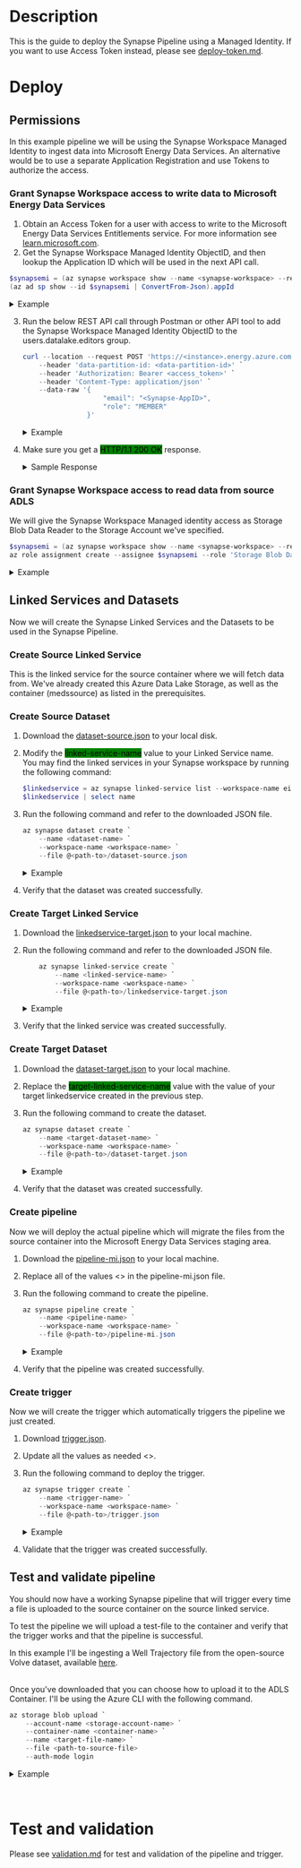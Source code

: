 # Description
This is the guide to deploy the Synapse Pipeline using a Managed Identity. If you want to use Access Token instead, please see [deploy-token.md](deploy-token.md).

# Deploy
## Permissions
In this example pipeline we will be using the Synapse Workspace Managed Identity to ingest data into Microsoft Energy Data Services. An alternative would be to use a separate Application Registration and use Tokens to authorize the access.

### Grant Synapse Workspace access to write data to Microsoft Energy Data Services
1. Obtain an Access Token for a user with access to write to the Microsoft Energy Data Services Entitlements service. For more information see [learn.microsoft.com](https://learn.microsoft.com/en-us/azure/energy-data-services/how-to-manage-users).
2. Get the Synapse Workspace Managed Identity ObjectID, and then lookup the Application ID which will be used in the next API call.

```Powershell
$synapsemi = (az synapse workspace show --name <synapse-workspace> --resource-group <resource-group> | ConvertFrom-Json).identity.principalId
(az ad sp show --id $synapsemi | ConvertFrom-Json).appId
```

<details>
<summary>Example</summary>
```Powershell
$synapsemi = (az synapse workspace show --name eirikmedssynapse --resource-group medssynapse-rg | ConvertFrom-Json).identity.principalId
(az ad sp show --id $synapsemi | ConvertFrom-Json).appId
```
</details>

3. Run the below REST API call through Postman or other API tool to add the Synapse Workspace Managed Identity ObjectID to the users.datalake.editors group. 
    ```Powershell
    curl --location --request POST 'https://<instance>.energy.azure.com/api/entitlements/v2/groups/users.datalake.editors@<data-partition-id>.dataservices.energy/members' `
        --header 'data-partition-id: <data-partition-id>' `
        --header 'Authorization: Bearer <access_token>' `
        --header 'Content-Type: application/json' `
        --data-raw '{
                        "email": "<Synapse-AppID>",
                        "role": "MEMBER"
                    }'
    ```
    <details>
    <summary>Example</summary>

    ```Powershell
    curl --location --request POST 'https://eirikmeds.energy.azure.com/api/entitlements/v2/groups/users.datalake.editors@eirikmeds-opendes.dataservices.energy/members' `
        --header 'data-partition-id: eirikmeds-opendes' `
        --header 'Authorization: Bearer eyJ0eXAiOiJKV1QiLCJhbGciOiJSUzI1Ni...' `
        --header 'Content-Type: application/json' `
        --data-raw '{
                        "email": "aaaaaaaa-bbbb-cccc-dddd-eeeeeeeeeeee",
                        "role": "MEMBER"
                    }'
    ```
    </details>

4. Make sure you get a <mark style="background-color:green">HTTP/1.1 200 OK</mark> response.
    <details>
    <summary>Sample Response</summary>

    ```JSON
    HTTP/1.1 200 OK
    Date: Wed, 23 Nov 2022 12:11:41 GMT
    Content-Type: application/json
    Transfer-Encoding: chunked
    Connection: close
    set-cookie: JSESSIONID=; Path=/api/entitlements/v2; Secure; HttpOnly
    x-frame-options: DENY
    strict-transport-security: max-age=31536000; includeSubDomains
    cache-control: no-cache, no-store, must-revalidate
    access-control-allow-origin: *
    access-control-allow-credentials: true
    access-control-allow-methods: GET, POST, PUT, DELETE, OPTIONS, HEAD, PATCH
    x-content-type-options: nosniff
    content-security-policy: default-src 'self'
    expires: 0
    x-xss-protection: 1; mode=block
    access-control-max-age: 3600
    access-control-allow-headers: access-control-allow-origin, origin, content-type, accept, authorization, data-partition-id, correlation-id, appkey
    x-envoy-upstream-service-time: 262
    server: istio-envoy

    {
    "email": "aaaaaaaa-bbbb-cccc-dddd-eeeeeeeeeeee",
    "role": "MEMBER"
    }
    ```
    </details>

### Grant Synapse Workspace access to read data from source ADLS

We will give the Synapse Workspace Managed identity access as Storage Blob Data Reader to the Storage Account we've specified. 
```Powershell
$synapsemi = (az synapse workspace show --name <synapse-workspace> --resource-group <resource-group> | ConvertFrom-Json).identity.principalId
az role assignment create --assignee $synapsemi --role 'Storage Blob Data Reader' --scope /subscriptions/<subscription-id>/resourceGroups/<resource-group>/providers/Microsoft.Storage/storageAccounts/<storage-account>
```

<details>
<summary>Example</summary>

```Powershell
$synapsemi = (az synapse workspace show --name eirikmedssynapse --resource-group medssynapse-rg | ConvertFrom-Json).identity.principalId
az role assignment create --assignee $synapsemi --role 'Storage Blob Data Reader' --scope /subscriptions/aaaaaaaa-bbbb-cccc-dddd-eeeeeeeeeeee/resourceGroups/rg-test-synapse/providers/Microsoft.Storage/storageAccounts/eirikmedsadls
```
</details>

## Linked Services and Datasets
Now we will create the Synapse Linked Services and the Datasets to be used in the Synapse Pipeline.

### Create Source Linked Service
This is the linked service for the source container where we will fetch data from.
We've already created this Azure Data Lake Storage, as well as the container (medssource) as listed in the prerequisites.

### Create Source Dataset
1. Download the [dataset-source.json](src/dataset-source.json) to your local disk.
2. Modify the <mark style="background-color:green">linked-service-name</mark> value to your Linked Service name.  
You may find the linked services in your Synapse workspace by running the following command:
    ```Powershell
    $linkedservice = az synapse linked-service list --workspace-name eirikmedssynapse | ConvertFrom-Json
    $linkedservice | select name
    ```
3. Run the following command and refer to the downloaded JSON file.
    ```Powershell
    az synapse dataset create `
        --name <dataset-name> `
        --workspace-name <workspace-name> `
        --file @<path-to>/dataset-source.json
    ```

    <details>
    <summary>Example</summary>

    ```Powershell
    az synapse dataset create `
        --name dataset_source_meds `
        --workspace-name eirikmedssynapse `
        --file @C:/Temp/dataset-source.json
    ```
    </details>

4. Verify that the dataset was created successfully.

### Create Target Linked Service
1. Download the [linkedservice-target.json](src/linkedservice-target.json) to your local machine.
2. Run the following command and refer to the downloaded JSON file.
    ```Powershell
        az synapse linked-service create `
            --name <linked-service-name> `
            --workspace-name <workspace-name> `
            --file @<path-to>/linkedservice-target.json
    ```
    <details>
    <summary>Example</summary>

    ```Powershell
    az synapse linked-service create `
        --name meds-staging-area `
        --workspace-name eirikmedssynapse `
        --file @C:/Temp/linkedservice-target.json
    ```
    </details>
3. Verify that the linked service was created successfully.

### Create Target Dataset
1. Download the [dataset-target.json](src/dataset-target.json) to your local machine.
2. Replace the <mark style="background-color:green">target-linked-service-name</mark> value with the value of your target linkedservice created in the previous step.
3. Run the following command to create the dataset.
    ```Powershell
    az synapse dataset create `
        --name <target-dataset-name> `
        --workspace-name <workspace-name> `
        --file @<path-to>/dataset-target.json
    ```
    <details>
    <summary>Example</summary>

    ```Powershell
    az synapse dataset create `
        --name dataset_target_meds `
        --workspace-name eirikmedssynapse `
        --file @C:/Temp/dataset-target.json
    ```
    </details>
4. Verify that the dataset was created successfully.

### Create pipeline
Now we will deploy the actual pipeline which will migrate the files from the source container into the Microsoft Energy Data Services staging area.

1. Download the [pipeline-mi.json](src/pipeline-mi.json) to your local machine.
2. Replace all of the values <> in the pipeline-mi.json file.
3. Run the following command to create the pipeline.
    ```Powershell
    az synapse pipeline create `
        --name <pipeline-name> `
        --workspace-name <workspace-name> `
        --file @<path-to>/pipeline-mi.json
    ```

    <details>
    <summary>Example</summary>

    ```Powershell
    az synapse pipeline create `
        --name meds-adls-pipeline-mi `
        --workspace-name eirikmedssynapse `
        --file @C:/Temp/pipeline-mi.json
    ```
    </details>
4. Verify that the pipeline was created successfully.

### Create trigger
Now we will create the trigger which automatically triggers the pipeline we just created.

1. Download [trigger.json](src/trigger.json).
2. Update all the values as needed <>. 
3. Run the following command to deploy the trigger.
    ```Powershell
    az synapse trigger create `
        --name <trigger-name> `
        --workspace-name <workspace-name> `
        --file @<path-to>/trigger.json
    ```

    <details>
    <summary>Example</summary>

    ```Powershell
    az synapse trigger create `
        --name adls-source-trigger `
        --workspace-name eirikmedssynapse `
        --file @C:/Temp/trigger.json
    ```
    </details>
4. Validate that the trigger was created successfully.

## Test and validate pipeline
You should now have a working Synapse pipeline that will trigger every time a file is uploaded to the source container on the source linked service.

To test the pipeline we will upload a test-file to the container and verify that the trigger works and that the pipeline is successful. 

In this example I'll be ingesting a Well Trajectory file from the open-source Volve dataset, available [here](https://community.opengroup.org/osdu/platform/data-flow/data-loading/open-test-data/-/tree/master/rc--3.0.0/1-data/3-provided/Volve/work-products/trajectories).
<br /><br />

Once you've downloaded that you can choose how to upload it to the ADLS Container. I'll be using the Azure CLI with the following command.

```Powershell
az storage blob upload `
    --account-name <storage-account-name> `
    --container-name <container-name> `
    --name <target-file-name> `
    --file <path-to-source-file>
    --auth-mode login
```

<details>
<summary>Example</summary>

```Powershell
az storage blob upload `
    --account-name eirikmedsadls `
    --container-name medssource `
    --file C:\Temp\Volve\volve\trajectories\NPD-3145.csv
    --auth-mode login
```
</details><br /><br />

# Test and validation
Please see [validation.md](validation.md) for test and validation of the pipeline and trigger.